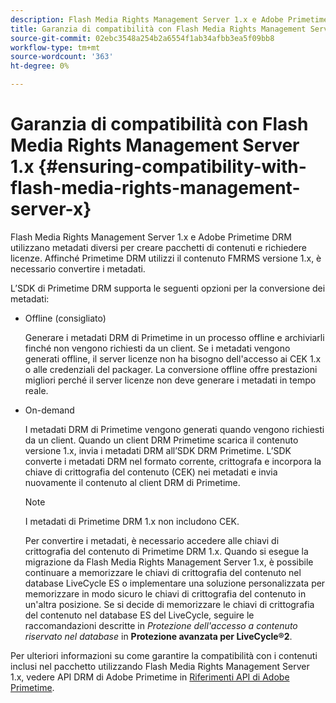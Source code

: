 ```yaml
---
description: Flash Media Rights Management Server 1.x e Adobe Primetime DRM utilizzano metadati diversi per creare pacchetti di contenuti e richiedere licenze. Affinché Primetime DRM utilizzi il contenuto FMRMS versione 1.x, è necessario convertire i metadati.
title: Garanzia di compatibilità con Flash Media Rights Management Server 1.x
source-git-commit: 02ebc3548a254b2a6554f1ab34afbb3ea5f09bb8
workflow-type: tm+mt
source-wordcount: '363'
ht-degree: 0%

---
```


# Garanzia di compatibilità con Flash Media Rights Management Server 1.x {#ensuring-compatibility-with-flash-media-rights-management-server-x}

Flash Media Rights Management Server 1.x e Adobe Primetime DRM utilizzano metadati diversi per creare pacchetti di contenuti e richiedere licenze. Affinché Primetime DRM utilizzi il contenuto FMRMS versione 1.x, è necessario convertire i metadati.

L’SDK di Primetime DRM supporta le seguenti opzioni per la conversione dei metadati:

* Offline (consigliato)

  Generare i metadati DRM di Primetime in un processo offline e archiviarli finché non vengono richiesti da un client. Se i metadati vengono generati offline, il server licenze non ha bisogno dell&#39;accesso ai CEK 1.x o alle credenziali del packager. La conversione offline offre prestazioni migliori perché il server licenze non deve generare i metadati in tempo reale.
* On-demand

  I metadati DRM di Primetime vengono generati quando vengono richiesti da un client. Quando un client DRM Primetime scarica il contenuto versione 1.x, invia i metadati DRM all’SDK DRM Primetime. L’SDK converte i metadati DRM nel formato corrente, crittografa e incorpora la chiave di crittografia del contenuto (CEK) nei metadati e invia nuovamente il contenuto al client DRM di Primetime.

  >[!NOTE]
  >
  >I metadati di Primetime DRM 1.x non includono CEK.

  Per convertire i metadati, è necessario accedere alle chiavi di crittografia del contenuto di Primetime DRM 1.x. Quando si esegue la migrazione da Flash Media Rights Management Server 1.x, è possibile continuare a memorizzare le chiavi di crittografia del contenuto nel database LiveCycle ES o implementare una soluzione personalizzata per memorizzare in modo sicuro le chiavi di crittografia del contenuto in un&#39;altra posizione. Se si decide di memorizzare le chiavi di crittografia del contenuto nel database ES del LiveCycle, seguire le raccomandazioni descritte in *Protezione dell&#39;accesso a contenuto riservato nel database* in **Protezione avanzata per LiveCycle®2**.

Per ulteriori informazioni su come garantire la compatibilità con i contenuti inclusi nel pacchetto utilizzando Flash Media Rights Management Server 1.x, vedere API DRM di Adobe Primetime in [Riferimenti API di Adobe Primetime](https://help.adobe.com/en_US/primetime/api/index.html#api-Adobe_Primetime_API_References).
